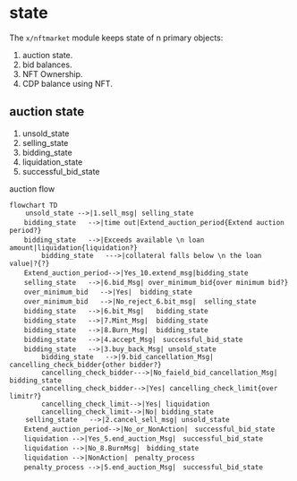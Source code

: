 # state

The `x/nftmarket` module keeps state of n primary objects:

1. auction state.
1. bid balances.
1. NFT Ownership.
1. CDP balance using NFT.


## auction state
1. unsold_state
1. selling_state
1. bidding_state
1. liquidation_state
1. successful_bid_state


auction flow 
```mermaid
flowchart TD
    unsold_state -->|1.sell_msg| selling_state
　  bidding_state   -->|time out|Extend_auction_period{Extend auction period?}
　  bidding_state   -->|Exceeds available \n loan amount|liquidation{liquidation?}
		bidding_state   --->|collateral falls below \n the loan value|?{?}
　  Extend_auction_period-->|Yes_10.extend_msg|bidding_state
　  selling_state   -->|6.bid_Msg| over_minimum_bid{over minimum bid?}
　  over_minimum_bid   -->|Yes|	bidding_state
　  over_minimum_bid   -->|No_reject_6.bit_msg|	selling_state
　  bidding_state   -->|6.bit_Msg|	bidding_state
　  bidding_state   -->|7.Mint_Msg|	bidding_state
　  bidding_state   -->|8.Burn_Msg|	bidding_state
　  bidding_state   -->|4.accept_Msg|　successful_bid_state
　  bidding_state   -->|3.buy_back_Msg| unsold_state
		bidding_state   -->|9.bid_cancellation_Msg| cancelling_check_bidder{other bidder?}
		cancelling_check_bidder--->|No_faield_bid_cancellation_Msg| bidding_state
		cancelling_check_bidder-->|Yes| cancelling_check_limit{over limitr?}
		cancelling_check_limit-->|Yes| liquidation
		cancelling_check_limit-->|No| bidding_state
    selling_state   -->|2.cancel_sell_msg| unsold_state
　  Extend_auction_period-->|No_or_NonAction|　successful_bid_state
　  liquidation -->|Yes_5.end_auction_Msg|　successful_bid_state
　  liquidation -->|No_8.BurnMsg|　bidding_state
　  liquidation -->|NonAction|　penalty_process
　  penalty_process -->|5.end_auction_Msg|　successful_bid_state
```
